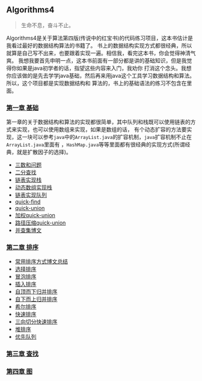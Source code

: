 ## Algorithms4
> 生命不息，奋斗不止。

Algorithms4是关于算法第四版(传说中的红宝书)的代码练习项目，这本书估计是我看过最好的数据结构算法的书籍了。
书上的数据结构实现方式都很经典，所以就算是自己写不出来，也要跟着实现一遍。相信我，看完这本书，你会觉得神清气爽。
我想我要首先申明一点，这本书前面有一部分都是讲的基础知识，但是我觉得你如果是java初学者的话，指望这些内容来入门，我劝你
打消这个念头。我想你应该做的是先去学学java基础，然后再来用java这个工具学习数据结构和算法。所以，这个项目都是实现数据结构和
算法的，书上的基础语法的练习不包含在里面。

### [第一章 基础](https://github.com/StormMaybin/algorithms4/tree/master/src/main/java/me/stormma/chapter1)
第一章的关于数据结构和算法的实现都很简单，其中队列和栈既可以使用链表的方式来实现，也可以使用数组来实现，如果是数组的话，
有个动态扩容的方法要实现，这一块可以参考`java`中的`ArrayList.java`的扩容机制，`java`扩容机制不止在`ArrayList.java`里面有
，`HashMap.java`等等里面都有很经典的实现方式(所谓经典，就是扩散因子的选择)。

- [三数和问题](https://github.com/StormMaybin/algorithms4/blob/master/src/main/java/me/stormma/chapter1/ThreeSumFast.java)
- [二分查找](https://github.com/StormMaybin/algorithms4/blob/master/src/main/java/me/stormma/chapter1/BinarySearch.java)
- [链表实现栈](https://github.com/StormMaybin/algorithms4/blob/master/src/main/java/me/stormma/chapter1/Stack.java)
- [动态数组实现栈](https://github.com/StormMaybin/algorithms4/blob/master/src/main/java/me/stormma/chapter1/ResizeArrayStack.java)
- [链表实现队列](https://github.com/StormMaybin/algorithms4/blob/master/src/main/java/me/stormma/chapter1/Queue.java)
- [quick-find](https://github.com/StormMaybin/algorithms4/blob/master/src/main/java/me/stormma/chapter1/uf/QuickFind.java)
- [quick-union](https://github.com/StormMaybin/algorithms4/blob/master/src/main/java/me/stormma/chapter1/uf/QuickUnion.java)
- [加权quick-union](https://github.com/StormMaybin/algorithms4/blob/master/src/main/java/me/stormma/chapter1/uf/WeightedQuickUnion.java)
- [路径压缩quick-union](https://github.com/StormMaybin/algorithms4/blob/master/src/main/java/me/stormma/chapter1/uf/PathCompressionWeightedQuickUnion.java)
- [并查集博文](http://blog.csdn.net/strommaybin/article/details/52523149)
### [第二章 排序](https://github.com/StormMaybin/algorithms4/tree/master/src/main/java/me/stormma/chapter2)
- [常用排序方式博文总结]()
- [选择排序](https://github.com/StormMaybin/algorithms4/tree/master/src/main/java/me/stormma/chapter2/sort/SelectSort.java)
- [冒泡排序](https://github.com/StormMaybin/algorithms4/tree/master/src/main/java/me/stormma/chapter2/sort/BubbleSort.java)
- [插入排序](https://github.com/StormMaybin/algorithms4/tree/master/src/main/java/me/stormma/chapter2/sort/InsertSort.java)
- [自顶而下归并排序](https://github.com/StormMaybin/algorithms4/tree/master/src/main/java/me/stormma/chapter2/sort/MergeSortTD.java)
- [自下而上归并排序](https://github.com/StormMaybin/algorithms4/tree/master/src/main/java/me/stormma/chapter2/sort/MergeSortBU.java)
- [希尔排序](https://github.com/StormMaybin/algorithms4/tree/master/src/main/java/me/stormma/chapter2/sort/ShellSort.java)
- [快速排序](https://github.com/StormMaybin/algorithms4/tree/master/src/main/java/me/stormma/chapter2/sort/QuickSort.java)
- [三向切分快速排序](https://github.com/StormMaybin/algorithms4/tree/master/src/main/java/me/stormma/chapter2/sort/QuickSort3Way.java)
- [堆排序](https://github.com/StormMaybin/algorithms4/tree/master/src/main/java/me/stormma/chapter2/sort/HeapSort.java)
- [优先队列](https://github.com/StormMaybin/algorithms4/tree/master/src/main/java/me/stormma/chapter2/PriorityQueue.java)

### [第三章 查找](https://github.com/StormMaybin/algorithms4/tree/master/src/main/java/me/stormma/chapter3)


### [第四章 图](https://github.com/StormMaybin/algorithms4/tree/master/src/main/java/me/stormma/chapter4)